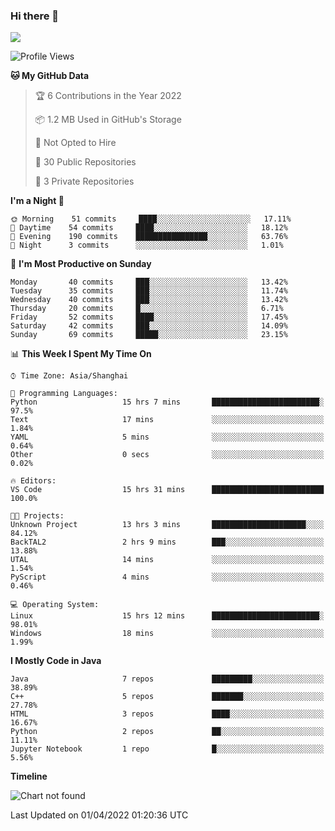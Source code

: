 ### Hi there 👋

<!--
**zhou-ning/zhou-ning** is a ✨ _special_ ✨ repository because its `README.md` (this file) appears on your GitHub profile.

Here are some ideas to get you started:

- 🔭 I’m currently working on ...
- 🌱 I’m currently learning ...
- 👯 I’m looking to collaborate on ...
- 🤔 I’m looking for help with ...
- 💬 Ask me about ...
- 📫 How to reach me: ...
- 😄 Pronouns: ...
- ⚡ Fun fact: ...
-->
![](https://github-readme-stats.vercel.app/api?username=zhou-ning)

<!--START_SECTION:waka-->
![Profile Views](http://img.shields.io/badge/Profile%20Views-3-blue)

**🐱 My GitHub Data** 

> 🏆 6 Contributions in the Year 2022
 > 
> 📦 1.2 MB Used in GitHub's Storage 
 > 
> 🚫 Not Opted to Hire
 > 
> 📜 30 Public Repositories 
 > 
> 🔑 3 Private Repositories  
 > 
**I'm a Night 🦉** 

```text
🌞 Morning    51 commits     ████░░░░░░░░░░░░░░░░░░░░░   17.11% 
🌆 Daytime    54 commits     ████░░░░░░░░░░░░░░░░░░░░░   18.12% 
🌃 Evening    190 commits    ████████████████░░░░░░░░░   63.76% 
🌙 Night      3 commits      ░░░░░░░░░░░░░░░░░░░░░░░░░   1.01%

```
📅 **I'm Most Productive on Sunday** 

```text
Monday       40 commits     ███░░░░░░░░░░░░░░░░░░░░░░   13.42% 
Tuesday      35 commits     ███░░░░░░░░░░░░░░░░░░░░░░   11.74% 
Wednesday    40 commits     ███░░░░░░░░░░░░░░░░░░░░░░   13.42% 
Thursday     20 commits     █░░░░░░░░░░░░░░░░░░░░░░░░   6.71% 
Friday       52 commits     ████░░░░░░░░░░░░░░░░░░░░░   17.45% 
Saturday     42 commits     ███░░░░░░░░░░░░░░░░░░░░░░   14.09% 
Sunday       69 commits     █████░░░░░░░░░░░░░░░░░░░░   23.15%

```


📊 **This Week I Spent My Time On** 

```text
⌚︎ Time Zone: Asia/Shanghai

💬 Programming Languages: 
Python                   15 hrs 7 mins       ████████████████████████░   97.5% 
Text                     17 mins             ░░░░░░░░░░░░░░░░░░░░░░░░░   1.84% 
YAML                     5 mins              ░░░░░░░░░░░░░░░░░░░░░░░░░   0.64% 
Other                    0 secs              ░░░░░░░░░░░░░░░░░░░░░░░░░   0.02%

🔥 Editors: 
VS Code                  15 hrs 31 mins      █████████████████████████   100.0%

🐱‍💻 Projects: 
Unknown Project          13 hrs 3 mins       █████████████████████░░░░   84.12% 
BackTAL2                 2 hrs 9 mins        ███░░░░░░░░░░░░░░░░░░░░░░   13.88% 
UTAL                     14 mins             ░░░░░░░░░░░░░░░░░░░░░░░░░   1.54% 
PyScript                 4 mins              ░░░░░░░░░░░░░░░░░░░░░░░░░   0.46%

💻 Operating System: 
Linux                    15 hrs 12 mins      ████████████████████████░   98.01% 
Windows                  18 mins             ░░░░░░░░░░░░░░░░░░░░░░░░░   1.99%

```

**I Mostly Code in Java** 

```text
Java                     7 repos             █████████░░░░░░░░░░░░░░░░   38.89% 
C++                      5 repos             ███████░░░░░░░░░░░░░░░░░░   27.78% 
HTML                     3 repos             ████░░░░░░░░░░░░░░░░░░░░░   16.67% 
Python                   2 repos             ██░░░░░░░░░░░░░░░░░░░░░░░   11.11% 
Jupyter Notebook         1 repo              █░░░░░░░░░░░░░░░░░░░░░░░░   5.56%

```


**Timeline**

![Chart not found](https://raw.githubusercontent.com/zhou-ning/zhou-ning/main/charts/bar_graph.png) 


 Last Updated on 01/04/2022 01:20:36 UTC
<!--END_SECTION:waka-->
